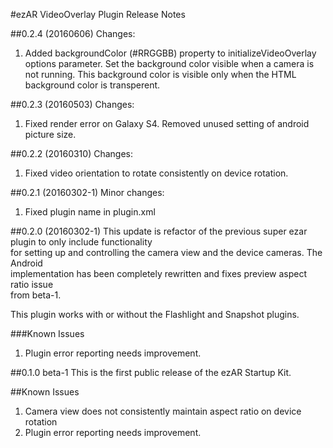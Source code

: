 #ezAR VideoOverlay Plugin Release Notes

##0.2.4 (20160606)
Changes:
1. Added backgroundColor (#RRGGBB) property to initializeVideoOverlay options parameter. Set the background color visible when a camera is not running. This background color is 
visible only when the HTML <body> background color is transperent.

##0.2.3 (20160503)
Changes:
1. Fixed render error on Galaxy S4. Removed unused setting of android picture size.

##0.2.2 (20160310)
Changes:
1. Fixed video orientation to rotate consistently on device rotation.

##0.2.1 (20160302-1)
Minor changes:
1. Fixed plugin name in plugin.xml

##0.2.0 (20160302-1)
This update is refactor of the previous super ezar plugin to only include functionality  
for setting up and controlling the camera view and the device cameras.  The Android  
implementation has been completely rewritten and fixes preview aspect ratio issue  
from beta-1.  

This plugin works with or without the Flashlight and Snapshot plugins.

###Known Issues
1. Plugin error reporting needs improvement.


##0.1.0 beta-1
This is the first public release of the ezAR Startup Kit.

##Known Issues
1. Camera view does not consistently maintain aspect ratio on device rotation
2. Plugin error reporting needs improvement.
